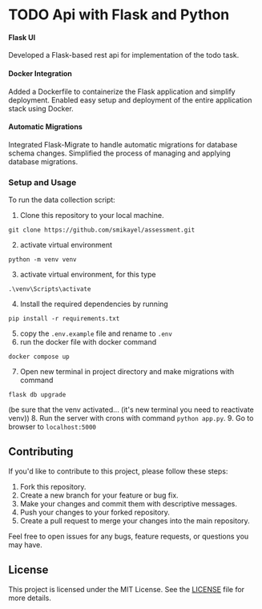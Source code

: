 ﻿# TODO Api with Flask and Python
#### Flask UI
Developed a Flask-based rest api for implementation of the todo task.

#### Docker Integration
Added a Dockerfile to containerize the Flask application and simplify deployment.
Enabled easy setup and deployment of the entire application stack using Docker.
#### Automatic Migrations
Integrated Flask-Migrate to handle automatic migrations for database schema changes.
Simplified the process of managing and applying database migrations.

### Setup and Usage

To run the data collection script:

1. Clone this repository to your local machine.
```commandline
git clone https://github.com/smikayel/assessment.git
```
2. activate virtual environment 
```commandline
python -m venv venv
```
3. activate virtual environment, for this type
```commandline
.\venv\Scripts\activate
```
4. Install the required dependencies by running 
```commandline
pip install -r requirements.txt
```
5. copy the `.env.example` file and rename to `.env`
6. run the docker file with docker command
```commandline
docker compose up
```
7. Open new terminal in project directory and make migrations with command
```commandline
flask db upgrade
```
(be sure that the venv activated... (it's new terminal you need to reactivate venv))
8. Run the server with crons with command `python app.py`.
9. Go to browser to ``localhost:5000``

## Contributing

If you'd like to contribute to this project, please follow these steps:

1. Fork this repository.
2. Create a new branch for your feature or bug fix.
3. Make your changes and commit them with descriptive messages.
4. Push your changes to your forked repository.
5. Create a pull request to merge your changes into the main repository.

Feel free to open issues for any bugs, feature requests, or questions you may have.

## License

This project is licensed under the MIT License. See the [LICENSE](https://github.com/git/git-scm.com/blob/main/MIT-LICENSE.txt) file for more details.
